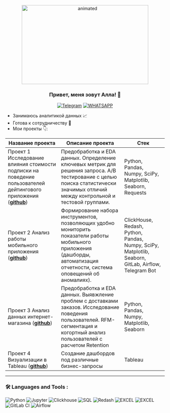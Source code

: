 <p align="center">
  <img width="400" height="250" src="(https://github.com/Lelkovaalla/Lelkovaalla/blob/main/data-analytics-with-line-graph.gif)"  alt="animated" />
</p>

### <p align="center">Привет, меня зовут Алла! 👋</p>

<div align="center">

  <a href="">[![Telegram](https://img.shields.io/badge/-Telegram-27A7E7?style=for-the-badge&logo=telegram)](https://t.me/Lelkova_Alla)</a>
  <a href="">[![WHATSAPP](https://img.shields.io/badge/-WHATSAPP-28D146?style=for-the-badge&logo=whatsapp&logoColor=FFFFFF)](https://wa.me/9772653406)</a>

</div>

* Занимаюсь аналитикой данных 📈
* Готова к сотрудничеству 🤝
* Мои проекты 👇: 

|Название проекта| Описание проекта| Стек|
|----------------|-----------------|-----|
|Проект 1 Исследование влияния стоимости подписки на поведение пользователей дейтингового приложения (__[github](https://github.com/Lelkovaalla/The-update-in-the-dating-app_AB-test)__)|Предобработка и EDA данных. Определение ключевых метрик для решения запроса. A/B тестирование с целью поиска статистически значимых отличий между контрольной и тестовой группами.|Python, Pandas, Numpy, SciPy, Matplotlib, Seaborn, Requests|
|Проект 2 Анализ работы мобильного приложения  (__[github](https://github.com/Lelkovaalla/Tools-for-analyzing-a-mobile-app)__)|Формирование набора инструментов, позволяющих удобно мониторить показатели работы мобильного приложения (дашборды, автоматизация отчетности, система оповещений об аномалиях).|ClickHouse, Redash, Python, Pandas, Numpy, SciPy, Matplotlib, Seaborn, GitLab, Airflow, Telegram Bot|
|Проект 3 Анализ данных интернет-магазина  (__[github](https://github.com/Lelkovaalla/E-commerce-data-analysis)__)|Предобработка и EDA данных. Выявжление проблем с доставками заказов. Исследование поведения пользователей. RFM-сегментация и когортный анализ пользователей с расчетом Retention|Python, Pandas, Numpy, Matplotlib, Seaborn|
|Проект 4 Визуализации в Tableau  (__[github](https://github.com/Lelkovaalla/Tableau_vizzes)__)|Создание дашбордов под различные бизнес-запросы|Tableau|


<hr>

###  🛠️ Languages and Tools :  


![Python](https://img.shields.io/badge/-Python-FFF?style=for-the-badge&logo=python)
![Jupyter](https://img.shields.io/badge/-Jupyter_Notebook-FFF?style=for-the-badge&logo=Jupyter)
![Clickhouse](https://img.shields.io/badge/-Clickhouse-FFF?style=for-the-badge&logo=Clickhouse)
![SQL](https://img.shields.io/badge/-SQL-00A4EF?style=for-the-badge&logo=SQL)
![Redash](https://img.shields.io/badge/-Redash-E44D26?style=for-the-badge&logo=Redash)
![EXCEL](https://img.shields.io/badge/-EXCEL-FF?style=for-the-badge&logo=EXCEL)
![EXCEL](https://img.shields.io/badge/-Google_Sheets-FFF?style=for-the-badge&logo=GoogleSheets)
![GitLab CI](https://img.shields.io/badge/gitlab%20ci-%23181717.svg?style=for-the-badge&logo=gitlab&logoColor=white)
![Airflow](https://img.shields.io/badge/-Airflow-77DDE7?style=for-the-badge&logo=AIRFLOW)
